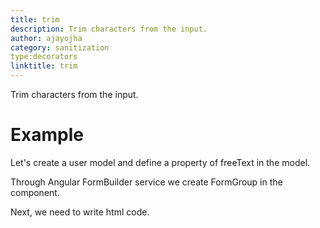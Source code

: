 ```yaml
---
title: trim
description: Trim characters from the input.
author: ajayojha
category: sanitization
type:decorators
linktitle: trim
---
```


<div class="title-bar"><p>Trim characters from the input.</p></div>

# Example  
Let's create a user model and define a property of freeText in the model.
<div component="app-code" key="trim-add-model"></div> 

Through Angular FormBuilder service we create FormGroup in the component.

<div component="app-code" key="trim-add-component"></div> 
Next, we need to write html code.
<div component="app-code" key="trim-add-html"></div> 
<div component="app-example-runner" ref-component="app-trim-add"></div>
